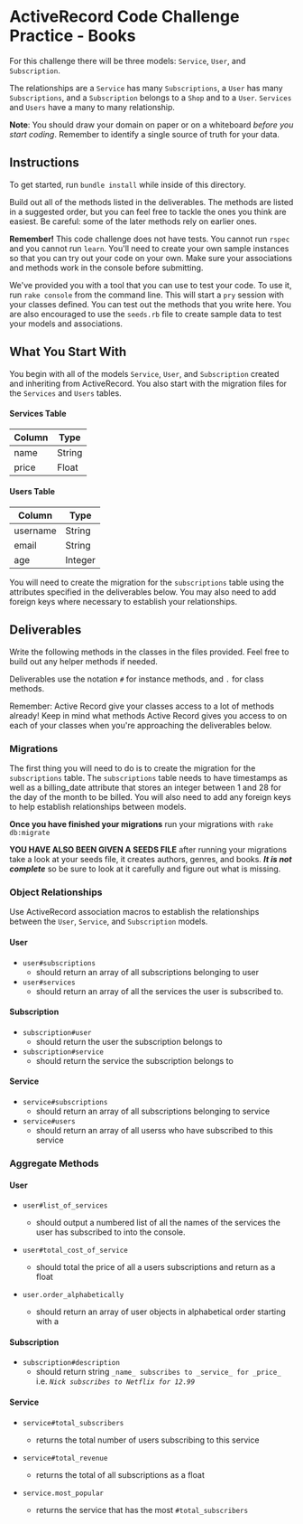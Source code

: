 # ActiveRecord Code Challenge Practice - Books

For this challenge there will be three models: `Service`, `User`, and `Subscription`.

The relationships are a `Service` has many `Subscriptions`, a `User` has many `Subscriptions`, and a `Subscription` belongs to a `Shop` and to a `User`. `Services` and `Users` have a many to many relationship.

**Note**: You should draw your domain on paper or on a whiteboard _before you start coding_. Remember to identify a single source of truth for your data.

## Instructions

To get started, run `bundle install` while inside of this directory.

Build out all of the methods listed in the deliverables. The methods are listed in a suggested order, but you can feel free to tackle the ones you think are easiest. Be careful: some of the later methods rely on earlier ones.

**Remember!** This code challenge does not have tests. You cannot run `rspec` and you cannot run `learn`. You'll need to create your own sample instances so that you can try out your code on your own. Make sure your associations and methods work in the console before submitting.

We've provided you with a tool that you can use to test your code. To use it, run `rake console` from the command line. This will start a `pry` session with your classes defined. You can test out the methods that you write here. You are also encouraged to use the `seeds.rb` file to create sample data to test your models and associations.

## What You Start With

You begin with all of the models `Service`, `User`, and `Subscription` created and inheriting from ActiveRecord. You also start with the migration files for the `Services` and `Users` tables.

#### Services Table

| Column | Type   |
| ------ | ------ |
| name   | String |
| price  | Float  |

#### Users Table

| Column   | Type    |
| -------- | ------- |
| username | String  |
| email    | String  |
| age      | Integer |

You will need to create the migration for the `subscriptions` table using the attributes specified in the deliverables below. You may also need to add foreign keys where necessary to establish your relationships.

## Deliverables

Write the following methods in the classes in the files provided. Feel free to build out any helper methods if needed.

Deliverables use the notation `#` for instance methods, and `.` for class methods.

Remember: Active Record give your classes access to a lot of methods already! Keep in mind what methods Active Record gives you access to on each of your classes when you're approaching the deliverables below.

### Migrations

The first thing you will need to do is to create the migration for the `subscriptions` table. The `subscriptions` table needs to have timestamps as well as a billing_date attribute that stores an integer between 1 and 28 for the day of the month to be billed. You will also need to add any foreign keys to help establish relationships between models.

**Once you have finished your migrations** run your migrations with `rake db:migrate`

**YOU HAVE ALSO BEEN GIVEN A SEEDS FILE** after running your migrations take a look at your seeds file, it creates authors, genres, and books. **_It is not complete_** so be sure to look at it carefully and figure out what is missing.

### Object Relationships

Use ActiveRecord association macros to establish the relationships between the `User`, `Service`, and `Subscription` models.

#### User

- `user#subscriptions`
  - should return an array of all subscriptions belonging to user
- `user#services`
  - should return an array of all the services the user is subscribed to.

#### Subscription

- `subscription#user`
  - should return the user the subscription belongs to
- `subscription#service`
  - should return the service the subscription belongs to

#### Service

- `service#subscriptions`
  - should return an array of all subscriptions belonging to service
- `service#users`
  - should return an array of all userss who have subscribed to this service

### Aggregate Methods

#### User

- `user#list_of_services`

  - should output a numbered list of all the names of the services the user has subscribed to into the console.

- `user#total_cost_of_service`

  - should total the price of all a users subscriptions and return as a float

- `user.order_alphabetically`
  - should return an array of user objects in alphabetical order starting with a

#### Subscription

- `subscription#description`
  - should return string `_name_ subscribes to _service_ for _price_` i.e. _`Nick subscribes to Netflix for 12.99`_

#### Service

- `service#total_subscribers`

  - returns the total number of users subscribing to this service

- `service#total_revenue`

  - returns the total of all subscriptions as a float

- `service.most_popular`
  - returns the service that has the most `#total_subscribers`
